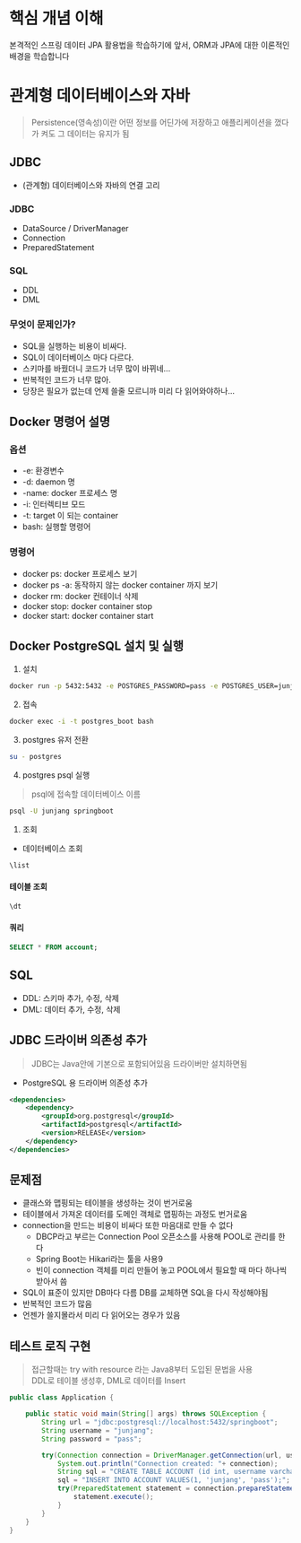 # 핵심 개념 이해
본격적인 스프링 데이터 JPA 활용법을 학습하기에 앞서, ORM과 JPA에 대한 이론적인 배경을 학습합니다  

# 관계형 데이터베이스와 자바
> Persistence(영속성)이란 어떤 정보를 어딘가에 저장하고 애플리케이션을 껐다가 켜도 그 데이터는 유지가 됨  
## JDBC
- (관계형) 데이터베이스와 자바의 연결 고리  
  
### JDBC
- DataSource / DriverManager
- Connection
- PreparedStatement

### SQL
- DDL
- DML

### 무엇이 문제인가?
- SQL을 실행하는 비용이 비싸다.
- SQL이 데이터베이스 마다 다르다.
- 스키마를 바꿨더니 코드가 너무 많이 바뀌네...
- 반복적인 코드가 너무 많아.
- 당장은 필요가 없는데 언제 쓸줄 모르니까 미리 다 읽어와야하나...
  
## Docker 명령어 설명
### 옵션
- -e: 환경변수
- -d: daemon 명
- -name: docker 프로세스 명
- -i: 인터렉티브 모드
- -t: target 이 되는 container
- bash: 실행할 명령어
### 명령어
- docker ps: docker 프로세스 보기
- docker ps -a: 동작하지 않는 docker container 까지 보기
- docker rm: docker 컨테이너 삭제
- docker stop: docker container stop
- docker start: docker container start

## Docker PostgreSQL 설치 및 실행
1. 설치
```bash
docker run -p 5432:5432 -e POSTGRES_PASSWORD=pass -e POSTGRES_USER=junjang -e POSTGRES_DB=springboot --name postgres_boot -d postgres
```

2. 접속
```bash
docker exec -i -t postgres_boot bash
```

3. postgres 유저 전환
```bash
su - postgres
```

4. postgres psql 실행
> psql에 접속할 데이터베이스 이름  
```bash
psql -U junjang springboot
```

1. 조회
- 데이터베이스 조회
```bash
\list
```
#### 테이블 조회
```bash
\dt
```
#### 쿼리
```sql
SELECT * FROM account;
```

## SQL
- DDL: 스키마 추가, 수정, 삭제
- DML: 데이터 추가, 수정, 삭제

## JDBC 드라이버 의존성 추가
> JDBC는 Java안에 기본으로 포함되어있음 드라이버만 설치하면됨  
- PostgreSQL 용 드라이버 의존성 추가  
```xml
<dependencies>
    <dependency>
        <groupId>org.postgresql</groupId>
        <artifactId>postgresql</artifactId>
        <version>RELEASE</version>
    </dependency>
</dependencies>
```

## 문제점
- 클래스와 맵핑되는 테이블을 생성하는 것이 번거로움
- 테이블에서 가져온 데이터를 도메인 객체로 맵핑하는 과정도 번거로움
- connection을 만드는 비용이 비싸다 또한 마음대로 만들 수 없다
  - DBCP라고 부르는 Connection Pool 오픈소스를 사용해 POOL로 관리를 한다
  - Spring Boot는 Hikari라는 툴을 사용9
  - 빈이 connection 객체를 미리 만들어 놓고 POOL에서 필요할 때 마다 하나씩 받아서 씀
- SQL이 표준이 있지만 DB마다 다름 DB를 교체하면 SQL을 다시 작성해야됨
- 반복적인 코드가 많음
- 언젠가 쓸지몰라서 미리 다 읽어오는 경우가 있음

## 테스트 로직 구현
> 접근할때는 try with resource 라는 Java8부터 도입된 문법을 사용  
> DDL로 테이블 생성후, DML로 데이터를 Insert  
```java
public class Application {

    public static void main(String[] args) throws SQLException {
        String url = "jdbc:postgresql://localhost:5432/springboot";
        String username = "junjang";
        String password = "pass";

        try(Connection connection = DriverManager.getConnection(url, username, password)){
            System.out.println("Connection created: "+ connection);
            String sql = "CREATE TABLE ACCOUNT (id int, username varchar(255), password varchar(255));";
            sql = "INSERT INTO ACCOUNT VALUES(1, 'junjang', 'pass');";
            try(PreparedStatement statement = connection.prepareStatement(sql)){
                statement.execute();
            }
        }
    }
}
```